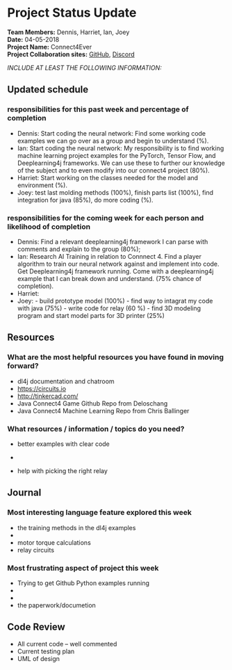 # Project Status Update  
**Team Members:** Dennis, Harriet, Ian, Joey  
**Date:** 04-05-2018  
**Project Name:** Connect4Ever  
**Project Collaboration sites:** [GitHub](https://github.com/pseudodennis/connect4ever), [Discord](https://discord.gg/vPjCC7r)  

*INCLUDE AT LEAST THE FOLLOWING INFORMATION:*  
## Updated schedule  
### responsibilities for this past week and  percentage of completion
  - Dennis:  Start coding the neural network: Find some working code examples we can go over as a group and begin to understand (%).  
  - Ian: Start coding the neural network: My responsibility is to find working machine learning project examples for the PyTorch, Tensor Flow, and Deeplearning4j frameworks. We can use these to further our knowledge of the subject and to even modify into our connect4 project (80%).
  - Harriet: Start working on the classes needed for the model and environment (%).  
  - Joey: test last molding methods (100%), finish parts list (100%), find integration for java (85%), do more coding (%).  
  
### responsibilities for the coming week for each person and likelihood of completion
  - Dennis: Find a relevant deeplearning4j framework I can parse with comments and explain to the group (80%);
  - Ian: Research AI Training in relation to Connnect 4. Find a player algorithm to train our neural network against and implement into code. Get Deeplearning4j framework running. Come with a deeplearning4j example that I can break down and understand. (75% chance of completion).
  - Harriet: 
  - Joey:  - build prototype model (100%)
           - find way to intagrat my code with java (75%)
           - write code for relay (60 %)
           - find 3D modeling program and start model parts for 3D printer (25%)

## Resources  
### What are the most helpful resources you have found in moving forward?  
  - dl4j documentation and chatroom
  - https://circuits.io
  - http://tinkercad.com/
  - Java Connect4 Game Github Repo from Deloschang 
  - Java Connect4 Machine Learning Repo from Chris Ballinger
### What resources / information / topics do you need?  
  - better examples with clear code
  -  

  - help with picking the right relay 


## Journal  
### Most interesting language feature explored this week  
  - the training methods in the dl4j examples
  -  
  -  motor torque calculations
  -  relay circuits 
### Most frustrating aspect of project this week  
  - Trying to get Github Python examples running
  -  
  -  
  - the paperwork/documetion

## Code Review  
  - All current code – well commented  
  - Current testing plan  
  - UML of design  
